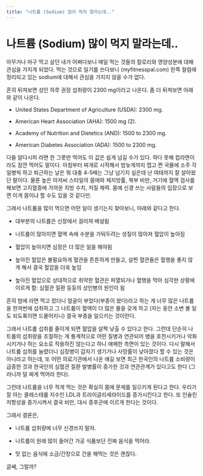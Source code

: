 ```yaml
---
title: "나트륨 (Sodium) 많이 먹지 말라는데.."
---
```

# 나트륨 (Sodium) 많이 먹지 말라는데..


아무거나 마구 먹고 살던 내가 어쩌다보니 매일 먹는 것들의 칼로리와 영양성분에 대해 관심을 가지게 되었다. 먹는 것으로 일기를 쓰다보니 (myfitnesspal.com) 한쪽 컬럼에 정리되고 있는 sodium에 대해서 관심을 가지지 않을 수가 없다.




흔히 뒤져보면 성인 하루 권장 섭취량이 2300 mg이라고 나온다. 좀 더 뒤져보면 아래와 같이 나온다.




* United States Department of Agriculture (USDA): 2300 mg.

* American Heart Association (AHA): 1500 mg (2).

* Academy of Nutrition and Dietetics (AND): 1500 to 2300 mg.

* American Diabetes Association (ADA): 1500 to 2300 mg.




다들 알다시피 라면 한 그릇만 먹어도 이 값은 쉽게 넘길 수가 있다. 하다 못해 컵라면이라도 잠깐 먹어도 말이다. 아침부터 찌개로 시작해서 밤늦게까지 맵고 짠 국물에 소주 각 일병씩 하고 퇴근하는 날은 뭐 대충 4-5배는 그냥 넘기지 싶은데 난 여태까지 잘 살아왔단 말이다. 물론 높은 아저씨 스타일의 몸매와 체지방률, 복부 비만, 거기에 혈액 검사를 해보면 고지혈증에 가까운 지방 수치, 저질 체력. 몸에 신경 쓰는 사람들의 입장으로 보면 이게 몸이냐 할 수도 있을 것 같다만. 




그래서 나트륨을 많이 먹으면 어떤 일이 생기는지 찾아보니, 아래와 같다고 한다.




* 대부분의 나트륨은 신장에서 걸러져 배설됨

* 나트륨이 많아지면 혈액 속에 수분을 가둬두려는 성질이 많아져 혈압이 높아짐

* 혈압이 높아지면 심장은 더 많은 일을 해야됨

* 높아진 혈압은 불필요하게 혈관을 튼튼하게 만들고, 살찐 혈관들은 혈행을 좋지 않게 해서 결국 혈압을 더욱 높임

* 높아진 혈압으로 상대적으로 취약한 혈관은 파열되거나 혈행을 막아 심각한 상황에 이르게 함: 심혈관 질환 등등의 성인병의 원인이 됨




흔히 밤에 라면 먹고 잤더니 얼굴이 부었다(부종이 왔다)라고 하는 게 너무 많은 나트륨을 한꺼번에 섭취하고 그 나트륨이 혈액이 더 많은 물을 갖게 하고 (자는 동안 소변 볼 일도 되도록이면 드물어지니) 결국 부종을 일으키는 것이란다. 




그래서 나트륨 섭취를 줄이게 되면 혈압을 살짝 낮출 수 있다고 한다. 그런데 단순히 나트륨의 섭취량을 조절하는 게 통계적으로 어떤 질병과 연관되어 병을 호전시키거나 악화시키거나 하는 요소로 작용하진 않는다고 하니 애매한 측면이 있는 것이다. 다시 말해서 나트륨 섭취를 늘렸더니 심장병이 갑자기 생기거나 사망률이 낮아졌다 할 수 있는 것은 아니라고 하는데, 또 어떤 의료기관에서 나온 얘길 보면 최근 한국인의 나트륨 소비량이 급증한 것과 한국인의 심혈관 질환 발병률이 증가한 것과 연관관계가 있다고도 한다 (그러니까 덜 짜게 먹어라 한다).




그런데 나트륨을 너무 적게 먹는 것은 확실히 몸에 문제를 일으키게 된다고 한다. 우리가 잘 아는 콜레스테롤 지수인 LDL과 트라이글리세라이드를 증가시킨다고 한다. 또 인슐린 저항성을 증가시켜서 결국 비만, 대사 증후군에 이르게 한다는 것이다.




그래서 결론은,




* 나트륨 섭취량에 너무 신경쓰지 말자.

* 나트륨이 원래 많이 들어간 가공 식품보단 진짜 음식을 먹어라.

* 맛 없는 음식에 소금/간장으로 간을 해먹는 것은 괜찮다.




글쎄, 그럴까?


